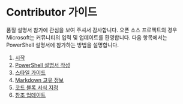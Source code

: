 # <a name="contributor-guide"></a>Contributor 가이드

품질 설명서 참가에 관심을 보여 주셔서 감사합니다.
오픈 소스 프로젝트의 경우 Microsoft는 커뮤니티의 입력 및 업데이트를 환영합니다.
다음 항목에서는 PowerShell 설명서에 참가하는 방법을 설명합니다.

1. [시작](./contributing/1-GET-STARTED.md)
2. [PowerShell 설명서 작성](./contributing/2-WRITING.md)
3. [스타일 가이드](./contributing/3-STYLE-GUIDE.md)
4. [Markdown 고유 정보](./contributing/4-MARKDOWN-SPECIFICS.md)
5. [코드 블록 서식 지정](./contributing/5-FORMATTING-CODE.md)
6. [참조 업데이트](./contributing/6-UPDATING-REFERENCE.md)